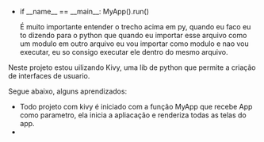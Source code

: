- if \_\_name\_\_ == \_\_main\_\_:
	MyApp().run()
	
	É muito importante entender o trecho acima em py, quando eu faco eu to dizendo para o python que quando eu importar esse arquivo como um modulo em outro arquivo eu vou importar como modulo e nao vou executar, eu so consigo executar ele dentro do mesmo arquivo.



Neste projeto estou uilizando Kivy, uma lib de python que permite a criação de interfaces de usuario.

Segue abaixo, alguns aprendizados:

- Todo projeto com kivy é iniciado com a função MyApp que recebe App como parametro, ela inicia a apliacação e renderiza todas as telas do app.
- 